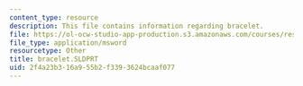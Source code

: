 ```yaml
---
content_type: resource
description: This file contains information regarding bracelet.
file: https://ol-ocw-studio-app-production.s3.amazonaws.com/courses/res-2-005-girls-who-build-make-your-own-wearables-workshop-spring-2015/2f4a23b316a955b2f3393624bcaaf077_bracelet.SLDPRT
file_type: application/msword
resourcetype: Other
title: bracelet.SLDPRT
uid: 2f4a23b3-16a9-55b2-f339-3624bcaaf077
---
```


